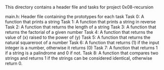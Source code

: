 This directory contains a header file and tasks for project 0x08-recursion

main.h: Header file containing the prototypes for each task
Task 0: A function that prints a string
Task 1: A function that prints a string in reverse
Task 2: A function that returns the length of a string
Task 3: A function that returns the factorial of a given number
Task 4: A function that returns the value of (x) raised to the power of (y)
Task 5: A function that returns the natural squareroot of a number
Task 6: A function that returns (1) if the input integer is a number, otherwise it returns (0)
Task 7: A function that returns 1 if a string is a palindrome and 0 if not.
Task 8: A function that compares two strings and returns 1 if the strings can be considered identical, otherwise return 0.

